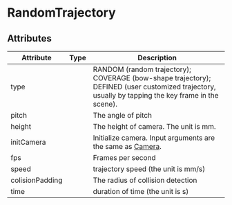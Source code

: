 # RandomTrajectory

## Attributes
|Attribute|Type|Description|
|---|---|---|
|type||RANDOM (random trajectory); COVERAGE (bow-shape trajectory); DEFINED (user customized trajectory, usually by tapping the key frame in the scene).|
|pitch|| The angle of pitch |
|height|| The height of camera. The unit is mm.|
|initCamera||Initialize camera. Input arguments are the same as [Camera](dsl/camera.md). |
|fps|| Frames per second |
|speed|| trajectory speed (the unit is mm/s) |
|colisionPadding|| The radius of collision detection |
|time||duration of time (the unit is s)|